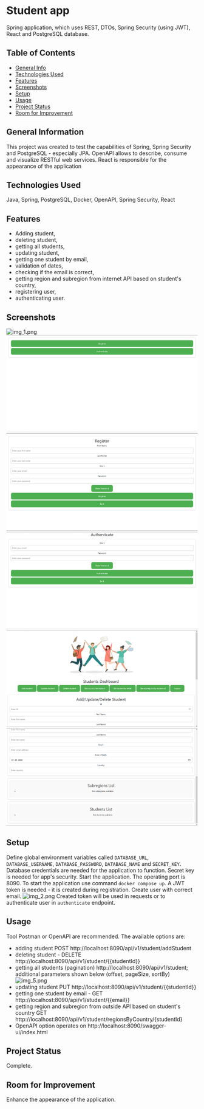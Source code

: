# Student app
Spring application, which uses REST, DTOs, Spring Security (using JWT), React and PostgreSQL database.

## Table of Contents
* [General Info](#general-information)
* [Technologies Used](#technologies-used)
* [Features](#features)
* [Screenshots](#screenshots)
* [Setup](#setup)
* [Usage](#usage)
* [Project Status](#project-status)
* [Room for Improvement](#room-for-improvement)


## General Information
This project was created to test the capabilities of Spring, Spring Security and PostgreSQL - especially JPA. 
OpenAPI allows to describe, consume and visualize RESTful web services.
React is responsible for the appearance of the application

## Technologies Used
Java, Spring, PostgreSQL, Docker, OpenAPI, Spring Security, React

## Features
- Adding student,
- deleting student,
- getting all students,
- updating student,
- getting one student by email,
- validation of dates,
- checking if the email is correct,
- getting region and subregion from internet API based on student's country,
- registering user,
- authenticating user.


## Screenshots
![img_1.png](img_1.png)
![img_6.png](img_6.png)
![img_7.png](img_7.png)
![img_8.png](img_8.png)
![img_9.png](img_9.png)
![img_10.png](img_10.png)

## Setup
Define global environment variables called `DATABASE_URL`, `DATABASE_USERNAME`, `DATABASE_PASSWORD`, `DATABASE_NAME` and `SECRET_KEY`.
Database credentials are needed for the application to function. Secret key is needed for app's security.
Start the application.
The operating port is 8090.
To start the application use command `docker compose up`.
A JWT token is needed - it is created during registration. Create user with correct email.
![img_2.png](img_2.png)
Created token will be used in requests or to authenticate user in `authenticate` endpoint.

## Usage
Tool Postman or OpenAPI are recommended. The available options are:
- adding student POST http://localhost:8090/api/v1/student/addStudent
- deleting student - DELETE http://localhost:8090/api/v1/student/{{studentId}}
- getting all students (pagination) http://localhost:8090/api/v1/student; additional parameters shown below (offset, pageSize, sortBy) ![img_5.png](img_5.png)
- updating student PUT http://localhost:8090/api/v1/student/{{studentId}}
- getting one student by email - GET http://localhost:8090/api/v1/student/{{email}}
- getting region and subregion from outside API based on student's country GET http://localhost:8090/api/v1/student/regionsByCountry/{studentId}
- OpenAPI option operates on http://localhost:8090/swagger-ui/index.html

## Project Status
Complete.

## Room for Improvement
Enhance the appearance of the application.



